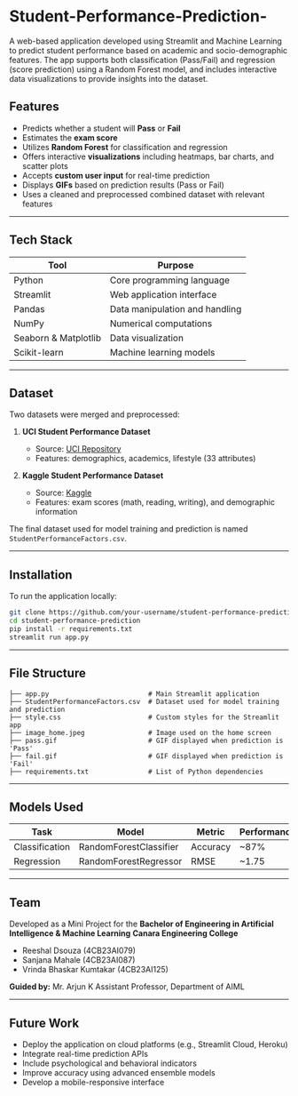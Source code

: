 # Student-Performance-Prediction-
A web-based application developed using Streamlit and Machine Learning to predict student performance based on academic and socio-demographic features. The app supports both classification (Pass/Fail) and regression (score prediction) using a Random Forest model, and includes interactive data visualizations to provide insights into the dataset.

## Features

* Predicts whether a student will **Pass** or **Fail**
* Estimates the **exam score**
* Utilizes **Random Forest** for classification and regression
* Offers interactive **visualizations** including heatmaps, bar charts, and scatter plots
* Accepts **custom user input** for real-time prediction
* Displays **GIFs** based on prediction results (Pass or Fail)
* Uses a cleaned and preprocessed combined dataset with relevant features

---

## Tech Stack

| Tool                 | Purpose                        |
| -------------------- | ------------------------------ |
| Python               | Core programming language      |
| Streamlit            | Web application interface      |
| Pandas               | Data manipulation and handling |
| NumPy                | Numerical computations         |
| Seaborn & Matplotlib | Data visualization             |
| Scikit-learn         | Machine learning models        |

---

## Dataset

Two datasets were merged and preprocessed:

1. **UCI Student Performance Dataset**

   * Source: [UCI Repository](https://archive.ics.uci.edu/ml/datasets/Student+Performance)
   * Features: demographics, academics, lifestyle (33 attributes)

2. **Kaggle Student Performance Dataset**

   * Source: [Kaggle](https://www.kaggle.com/datasets/spscientist/students-performance-in-exams)
   * Features: exam scores (math, reading, writing), and demographic information

The final dataset used for model training and prediction is named `StudentPerformanceFactors.csv`.

---

## Installation

To run the application locally:

```bash
git clone https://github.com/your-username/student-performance-prediction.git
cd student-performance-prediction
pip install -r requirements.txt
streamlit run app.py
```

---

## File Structure

```
├── app.py                         # Main Streamlit application
├── StudentPerformanceFactors.csv  # Dataset used for model training and prediction
├── style.css                      # Custom styles for the Streamlit app
├── image_home.jpeg                # Image used on the home screen
├── pass.gif                       # GIF displayed when prediction is 'Pass'
├── fail.gif                       # GIF displayed when prediction is 'Fail'
├── requirements.txt               # List of Python dependencies
```

---

## Models Used

| Task           | Model                  | Metric   | Performance |
| -------------- | ---------------------- | -------- | ----------- |
| Classification | RandomForestClassifier | Accuracy | \~87%       |
| Regression     | RandomForestRegressor  | RMSE     | \~1.75      |

---

## Team

Developed as a Mini Project for the **Bachelor of Engineering in Artificial Intelligence & Machine Learning**
**Canara Engineering College**

* Reeshal Dsouza (4CB23AI079)
* Sanjana Mahale (4CB23AI087)
* Vrinda Bhaskar Kumtakar (4CB23AI125)

**Guided by:**
Mr. Arjun K
Assistant Professor, Department of AIML

---

## Future Work

* Deploy the application on cloud platforms (e.g., Streamlit Cloud, Heroku)
* Integrate real-time prediction APIs
* Include psychological and behavioral indicators
* Improve accuracy using advanced ensemble models
* Develop a mobile-responsive interface
